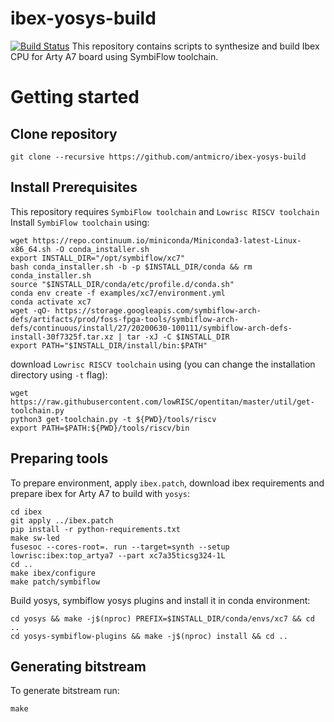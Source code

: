 # ibex-yosys-build
[![Build Status](https://travis-ci.com/antmicro/ibex-yosys-build.svg?branch=master)](https://travis-ci.com/antmicro/ibex-yosys-build)
This repository contains scripts to synthesize and build Ibex CPU for Arty A7 board using SymbiFlow toolchain.
# Getting started
## Clone repository
```
git clone --recursive https://github.com/antmicro/ibex-yosys-build
```
## Install Prerequisites
This repository requires `SymbiFlow toolchain` and `Lowrisc RISCV toolchain`
Install `SymbiFlow toolchain` using:
```
wget https://repo.continuum.io/miniconda/Miniconda3-latest-Linux-x86_64.sh -O conda_installer.sh
export INSTALL_DIR="/opt/symbiflow/xc7"
bash conda_installer.sh -b -p $INSTALL_DIR/conda && rm conda_installer.sh
source "$INSTALL_DIR/conda/etc/profile.d/conda.sh"
conda env create -f examples/xc7/environment.yml
conda activate xc7
wget -qO- https://storage.googleapis.com/symbiflow-arch-defs/artifacts/prod/foss-fpga-tools/symbiflow-arch-defs/continuous/install/27/20200630-100111/symbiflow-arch-defs-install-30f7325f.tar.xz | tar -xJ -C $INSTALL_DIR
export PATH="$INSTALL_DIR/install/bin:$PATH"
```
download `Lowrisc RISCV toolchain` using (you can change the installation directory using `-t` flag):
```
wget https://raw.githubusercontent.com/lowRISC/opentitan/master/util/get-toolchain.py
python3 get-toolchain.py -t ${PWD}/tools/riscv
export PATH=$PATH:${PWD}/tools/riscv/bin
```
## Preparing tools
To prepare environment, apply `ibex.patch`, download ibex requirements and prepare ibex for Arty A7 to build with `yosys`:
```
cd ibex
git apply ../ibex.patch
pip install -r python-requirements.txt
make sw-led
fusesoc --cores-root=. run --target=synth --setup lowrisc:ibex:top_artya7 --part xc7a35ticsg324-1L
cd ..
make ibex/configure
make patch/symbiflow
```
Build yosys, symbiflow yosys plugins and install it in conda environment:
```
cd yosys && make -j$(nproc) PREFIX=$INSTALL_DIR/conda/envs/xc7 && cd ..
cd yosys-symbiflow-plugins && make -j$(nproc) install && cd ..
```

## Generating bitstream
To generate bitstream run:
```
make
```

